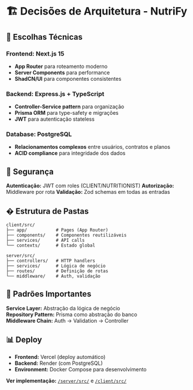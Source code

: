 # 🏗️ Decisões de Arquitetura - NutriFy

## 🎯 Escolhas Técnicas

### **Frontend: Next.js 15**
- **App Router** para roteamento moderno
- **Server Components** para performance  
- **ShadCN/UI** para componentes consistentes

### **Backend: Express.js + TypeScript**
- **Controller-Service pattern** para organização
- **Prisma ORM** para type-safety e migrações
- **JWT** para autenticação stateless

### **Database: PostgreSQL**
- **Relacionamentos complexos** entre usuários, contratos e planos
- **ACID compliance** para integridade dos dados

## 🔐 Segurança

**Autenticação:** JWT com roles (CLIENT/NUTRITIONIST)
**Autorização:** Middleware por rota
**Validação:** Zod schemas em todas as entradas

## � Estrutura de Pastas

```
client/src/
├── app/           # Pages (App Router)
├── components/    # Componentes reutilizáveis
├── services/      # API calls
└── contexts/      # Estado global

server/src/
├── controllers/   # HTTP handlers
├── services/      # Lógica de negócio  
├── routes/        # Definição de rotas
└── middleware/    # Auth, validação
```

## 🔄 Padrões Importantes

**Service Layer:** Abstração da lógica de negócio  
**Repository Pattern:** Prisma como abstração do banco  
**Middleware Chain:** Auth → Validation → Controller

## 📊 Deploy

- **Frontend:** Vercel (deploy automático)
- **Backend:** Render (com PostgreSQL)
- **Environment:** Docker Compose para desenvolvimento

**Ver implementação:** [`/server/src/`](../server/src/) e [`/client/src/`](../client/src/)